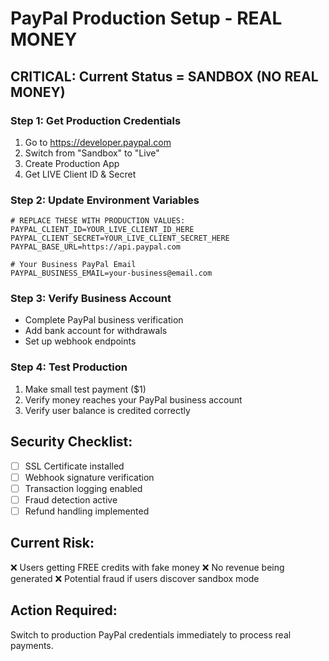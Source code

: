 # PayPal Production Setup - REAL MONEY

## CRITICAL: Current Status = SANDBOX (NO REAL MONEY)

### Step 1: Get Production Credentials
1. Go to https://developer.paypal.com
2. Switch from "Sandbox" to "Live" 
3. Create Production App
4. Get LIVE Client ID & Secret

### Step 2: Update Environment Variables
```env
# REPLACE THESE WITH PRODUCTION VALUES:
PAYPAL_CLIENT_ID=YOUR_LIVE_CLIENT_ID_HERE
PAYPAL_CLIENT_SECRET=YOUR_LIVE_CLIENT_SECRET_HERE
PAYPAL_BASE_URL=https://api.paypal.com

# Your Business PayPal Email
PAYPAL_BUSINESS_EMAIL=your-business@email.com
```

### Step 3: Verify Business Account
- Complete PayPal business verification
- Add bank account for withdrawals
- Set up webhook endpoints

### Step 4: Test Production
1. Make small test payment ($1)
2. Verify money reaches your PayPal business account
3. Verify user balance is credited correctly

## Security Checklist:
- [ ] SSL Certificate installed
- [ ] Webhook signature verification
- [ ] Transaction logging enabled
- [ ] Fraud detection active
- [ ] Refund handling implemented

## Current Risk:
❌ Users getting FREE credits with fake money
❌ No revenue being generated
❌ Potential fraud if users discover sandbox mode

## Action Required:
Switch to production PayPal credentials immediately to process real payments.